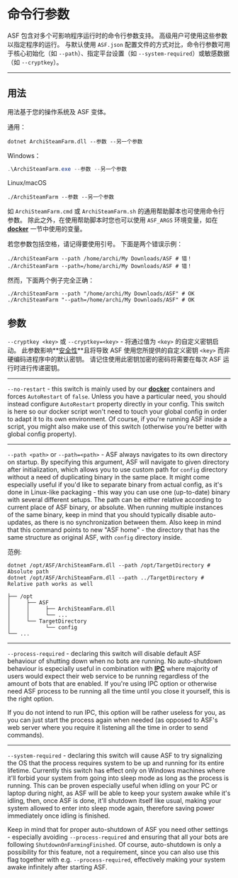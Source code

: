 # 命令行参数

ASF 包含对多个可影响程序运行时的命令行参数支持。 高级用户可使用这些参数以指定程序的运行。 与默认使用 `ASF.json` 配置文件的方式对比，命令行参数可用于核心初始化（如 `--path`）、指定平台设置（如 `--system-required`）或敏感数据（如 `--cryptkey`）。

* * *

## 用法

用法基于您的操作系统及 ASF 变体。

通用：

```shell
dotnet ArchiSteamFarm.dll --参数 --另一个参数
```

Windows：

```powershell
.\ArchiSteamFarm.exe --参数 --另一个参数
```

Linux/macOS

```shell
./ArchiSteamFarm --参数 --另一个参数
```

如 `ArchiSteamFarm.cmd` 或 `ArchiSteamFarm.sh` 的通用帮助脚本也可使用命令行参数。 除此之外，在使用帮助脚本时您也可以使用 `ASF_ARGS` 环境变量，如在 **[docker](https://github.com/JustArchiNET/ArchiSteamFarm/wiki/Docker#command-line-arguments)** 一节中使用的变量。

若您参数包括空格，请记得要使用引号。 下面是两个错误示例：

```shell
./ArchiSteamFarm --path /home/archi/My Downloads/ASF # 错！
./ArchiSteamFarm --path=/home/archi/My Downloads/ASF # 错！
```

然而，下面两个例子完全正确：

```shell
./ArchiSteamFarm --path "/home/archi/My Downloads/ASF" # OK
./ArchiSteamFarm "--path=/home/archi/My Downloads/ASF" # OK
```

## 参数

`--cryptkey <key>` 或 `--cryptkey=<key>` - 将通过值为 `<key>` 的自定义密钥启动。 此参数影响**[安全性](https://github.com/JustArchiNET/ArchiSteamFarm/wiki/Security)**且将导致 ASF 使用您所提供的自定义密钥 `<key>` 而非硬编码进程序中的默认密钥。 请记住使用此密钥加密的密码将需要在每次 ASF 运行时进行传递密钥。

* * *

`--no-restart` - this switch is mainly used by our **[docker](https://github.com/JustArchiNET/ArchiSteamFarm/wiki/Docker)** containers and forces `AutoRestart` of `false`. Unless you have a particular need, you should instead configure `AutoRestart` property directly in your config. This switch is here so our docker script won't need to touch your global config in order to adapt it to its own environment. Of course, if you're running ASF inside a script, you might also make use of this switch (otherwise you're better with global config property).

* * *

`--path <path>` or `--path=<path>` - ASF always navigates to its own directory on startup. By specifying this argument, ASF will navigate to given directory after initialization, which allows you to use custom path for `config` directory without a need of duplicating binary in the same place. It might come especially useful if you'd like to separate binary from actual config, as it's done in Linux-like packaging - this way you can use one (up-to-date) binary with several different setups. The path can be either relative according to current place of ASF binary, or absolute. When running multiple instances of the same binary, keep in mind that you should typically disable auto-updates, as there is no synchronization between them. Also keep in mind that this command points to new "ASF home" - the directory that has the same structure as original ASF, with `config` directory inside.

范例:

```shell
dotnet /opt/ASF/ArchiSteamFarm.dll --path /opt/TargetDirectory # Absolute path
dotnet /opt/ASF/ArchiSteamFarm.dll --path ../TargetDirectory # Relative path works as well
```

    ├── /opt
    │     ├── ASF
    │     │     ├── ArchiSteamFarm.dll
    │     │     └── ...
    │     └── TargetDirectory
    │           └── config
    └── ...
    

* * *

`--process-required` - declaring this switch will disable default ASF behaviour of shutting down when no bots are running. No auto-shutdown behaviour is especially useful in combination with **[IPC](https://github.com/JustArchiNET/ArchiSteamFarm/wiki/IPC)** where majority of users would expect their web service to be running regardless of the amount of bots that are enabled. If you're using IPC option or otherwise need ASF process to be running all the time until you close it yourself, this is the right option.

If you do not intend to run IPC, this option will be rather useless for you, as you can just start the process again when needed (as opposed to ASF's web server where you require it listening all the time in order to send commands).

* * *

`--system-required` - declaring this switch will cause ASF to try signalizing the OS that the process requires system to be up and running for its entire lifetime. Currently this switch has effect only on Windows machines where it'll forbid your system from going into sleep mode as long as the process is running. This can be proven especially useful when idling on your PC or laptop during night, as ASF will be able to keep your system awake while it's idling, then, once ASF is done, it'll shutdown itself like usual, making your system allowed to enter into sleep mode again, therefore saving power immediately once idling is finished.

Keep in mind that for proper auto-shutdown of ASF you need other settings - especially avoiding `--process-required` and ensuring that all your bots are following `ShutdownOnFarmingFinished`. Of course, auto-shutdown is only a possibility for this feature, not a requirement, since you can also use this flag together with e.g. `--process-required`, effectively making your system awake infinitely after starting ASF.
